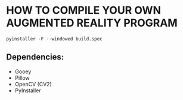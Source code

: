 # HOW TO COMPILE YOUR OWN AUGMENTED REALITY PROGRAM 



```pyinstaller -F --windowed build.spec```  


## Dependencies: 
* Gooey 
* Pillow 
* OpenCV (CV2)
* PyInstaller 